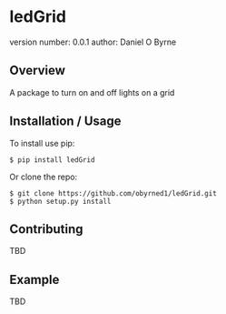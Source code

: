 ledGrid
===============================

version number: 0.0.1
author: Daniel O Byrne

Overview
--------

A package to turn on and off lights on a grid

Installation / Usage
--------------------

To install use pip:

    $ pip install ledGrid


Or clone the repo:

    $ git clone https://github.com/obyrned1/ledGrid.git
    $ python setup.py install
    
Contributing
------------

TBD

Example
-------

TBD